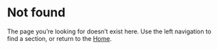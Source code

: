 # Not found

The page you’re looking for doesn’t exist here. Use the left navigation to find a section, or return to the [Home](index.md).
